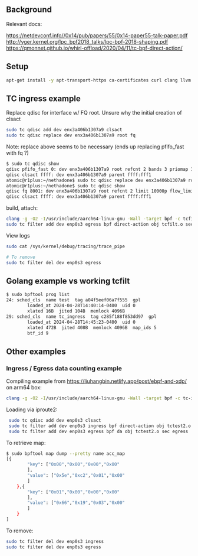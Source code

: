 ## Background

Relevant docs:

https://netdevconf.info//0x14/pub/papers/55/0x14-paper55-talk-paper.pdf
http://vger.kernel.org/lpc_bpf2018_talks/lpc-bpf-2018-shaping.pdf
https://qmonnet.github.io/whirl-offload/2020/04/11/tc-bpf-direct-action/

## Setup

```bash
apt-get install -y apt-transport-https ca-certificates curl clang llvm jq libelf-dev libpcap-dev libbfd-dev binutils-dev build-essential make linux-tools-common linux-tools-$(uname -r) bpfcc-tools python3-pip
```


## TC ingress example

Replace qdisc for interface w/ FQ root. Unsure why the initial creation of clsact
```bash
sudo tc qdisc add dev enx3a406b1307a9 clsact
sudo tc qdisc replace dev enx3a406b1307a9 root fq
```

Note:
replace above seems to be necessary (ends up replacing pfifo_fast with fq ?)

```bash
$ sudo tc qdisc show
qdisc pfifo_fast 0: dev enx3a406b1307a9 root refcnt 2 bands 3 priomap 1 2 2 2 1 2 0 0 1 1 1 1 1 1 1 1
qdisc clsact ffff: dev enx3a406b1307a9 parent ffff:fff1
atomic@r1plus:~/nethadone$ sudo tc qdisc replace dev enx3a406b1307a9 root fq
atomic@r1plus:~/nethadone$ sudo tc qdisc show
qdisc fq 8001: dev enx3a406b1307a9 root refcnt 2 limit 10000p flow_limit 100p buckets 1024 orphan_mask 1023 quantum 3028b initial_quantum 15140b low_rate_threshold 550Kbit refill_delay 40ms timer_slack 10us horizon 10s horizon_drop
qdisc clsact ffff: dev enx3a406b1307a9 parent ffff:fff1
```

build, attach:
```bash
clang -g -O2 -I/usr/include/aarch64-linux-gnu -Wall -target bpf -c tcfilt.bpf.c -o tcfilt.o
sudo tc filter add dev enp0s3 egress bpf direct-action obj tcfilt.o sec tc
```

View logs

```bash
sudo cat /sys/kernel/debug/tracing/trace_pipe

# To remove
sudo tc filter del dev enp0s3 egress
```

## Golang example vs working tcfilt

```bash
$ sudo bpftool prog list
24: sched_cls  name test  tag a04f5eef06a7f555  gpl
        loaded_at 2024-04-28T14:40:14-0400  uid 0
        xlated 16B  jited 104B  memlock 4096B
29: sched_cls  name tc_ingress  tag c285f188f853dd97  gpl
        loaded_at 2024-04-28T14:45:23-0400  uid 0
        xlated 472B  jited 408B  memlock 4096B  map_ids 5
        btf_id 9
```


## Other examples


### Ingress / Egress data counting example

Compiling example from https://liuhangbin.netlify.app/post/ebpf-and-xdp/ on arm64 box:

```bash
clang -g -O2 -I/usr/include/aarch64-linux-gnu -Wall -target bpf -c tc-ingress-count.bpf.c -o tc-ingress-count.o
```

Loading via iproute2:

```bash
 sudo tc qdisc add dev enp0s3 clsact
 sudo tc filter add dev enp0s3 ingress bpf direct-action obj tctest2.o sec ingress
 sudo tc filter add dev enp0s3 egress bpf da obj tctest2.o sec egress
```

To retrieve map:
```bash
$ sudo bpftool map dump --pretty name acc_map
[{
        "key": ["0x00","0x00","0x00","0x00"
        ],
        "value": ["0x5e","0xc2","0x01","0x00"
        ]
    },{
        "key": ["0x01","0x00","0x00","0x00"
        ],
        "value": ["0x66","0x19","0x03","0x00"
        ]
    }
]
```

To remove:

```bash
sudo tc filter del dev enp0s3 ingress
sudo tc filter del dev enp0s3 egress
```
